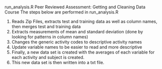  run_analysis.R
Peer Reviewed Assessment: Getting and Cleaning Data Course
The steps below are performed in run_analysis.R

1. Reads Zip Files, extracts test and training data as well as column names, then merges test and training data  
2. Extracts measurements of mean and standard deviation (done by looking for patterns in column names)   
3. Changes the generic activity codes to descriptive activity names   
4. Update variable names to be easier to read and more descriptive   
5. Finally, a new data set is created with the averages of each variable for each activity and subject is created.
6. This new data set is then written into a txt file.
